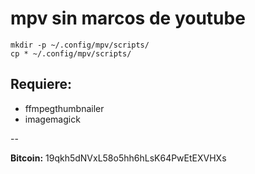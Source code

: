 # mpv sin marcos de youtube

~~~
mkdir -p ~/.config/mpv/scripts/
cp * ~/.config/mpv/scripts/
~~~

Requiere:
---------

* ffmpegthumbnailer
* imagemagick

--

**Bitcoin:** 19qkh5dNVxL58o5hh6hLsK64PwEtEXVHXs

